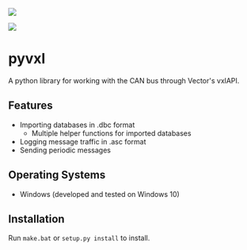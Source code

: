 ![](http://img.shields.io/pypi/v/pyvxl.svg)

![](http://img.shields.io/badge/license-MIT-green.svg)

# pyvxl
A python library for working with the CAN bus through Vector's vxlAPI.

## Features
- Importing databases in .dbc format
    - Multiple helper functions for imported databases
- Logging message traffic in .asc format
- Sending periodic messages

## Operating Systems
- Windows (developed and tested on Windows 10)

## Installation
Run `make.bat` or `setup.py install` to install.